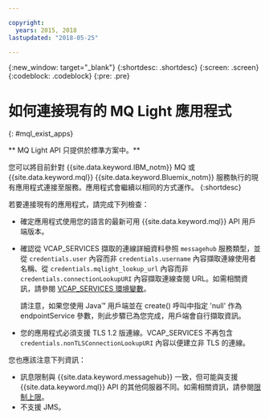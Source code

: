 ```yaml
---

copyright:
  years: 2015, 2018
lastupdated: "2018-05-25"

---
```


{:new_window: target="_blank"}
{:shortdesc: .shortdesc}
{:screen: .screen}
{:codeblock: .codeblock}
{:pre: .pre}

<!-- 14/11/18: info moved to eventstreams075.md, moved because of doc app changes -->
# 如何連接現有的 MQ Light 應用程式
{: #mql_exist_apps}

** MQ Light API 只提供於標準方案中。**
<br/>

您可以將目前針對 {{site.data.keyword.IBM_notm}} MQ 或 {{site.data.keyword.mql}}
{{site.data.keyword.Bluemix_notm}} 服務執行的現有應用程式連接至服務。應用程式會繼續以相同的方式運作。
{:shortdesc}

若要連接現有的應用程式，請完成下列檢查：

* 確定應用程式使用您的語言的最新可用 {{site.data.keyword.mql}} API 用戶端版本。
* 確認從 VCAP_SERVICES 擷取的連線詳細資料參照 <code>messagehub</code> 服務類型，並從 <code>credentials.user</code> 內容而非 <code>credentials.username</code> 內容擷取連線使用者名稱、從 <code>credentials.mqlight_lookup_url</code> 內容而非 <code>credentials.connectionLookupURI</code> 內容擷取連線查閱 URL。如需相關資訊，請參閱 [VCAP_SERVICES 環境變數](/docs/services/EventStreams/eventstreams127.html)。

	請注意，如果您使用 Java&trade; 用戶端並在 create() 呼叫中指定 'null' 作為 endpointService 參數，則此步驟已為您完成，用戶端會自行擷取資訊。
	
* 您的應用程式必須支援 TLS 1.2 版連線。VCAP_SERVICES 不再包含 <code>credentials.nonTLSConnectionLookupURI</code> 內容以便建立非 TLS 的連線。

您也應該注意下列資訊：

* 訊息限制與 {{site.data.keyword.messagehub}} 一致，但可能與支援 {{site.data.keyword.mql}} API 的其他伺服器不同。如需相關資訊，請參閱[限制上限](/docs/services/EventStreams/eventstreams083.html)。
* 不支援 JMS。
